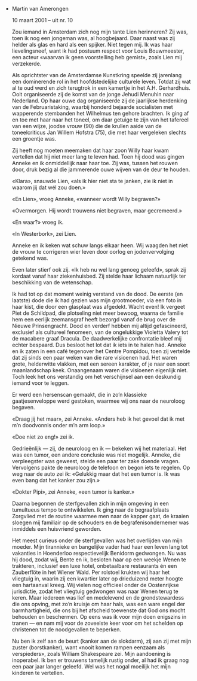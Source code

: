 - Martin van Amerongen
  
  10 maart 2001 – uit nr. 10
  
  Zou iemand in Amsterdam zich nog mijn tante Lien herinneren? Zij was, toen ik nog een jongeman was, al hoogbejaard. Daar naast was zij helder als glas en hard als een spijker. Niet tegen mij. Ik was haar lievelingsneef, want ik had postuum respect voor Louis Bouwmeester, een acteur «waarvan ik geen voorstelling heb gemist», zoals Lien mij verzekerde.
  
  Als oprichtster van de Amsterdamse Kunstkring speelde zij jarenlang een dominerende rol in het hoofdstedelijke culturele leven. Totdat zij wat al te oud werd en zich terugtrok in een kamertje in het A.H. Gerhardhuis. Ooit organiseerde zij de komst van de jonge Jehudi Menuhin naar Nederland. Op haar ouwe dag organiseerde zij de jaarlijkse herdenking van de Februaristaking, waarbij honderd bejaarde socialisten met wapperende stembanden het Wilhelmus ten gehore brachten. Ik ging af en toe met haar naar het toneel, om daar getuige te zijn van het tafereel van een wijze, joodse vrouw (90) die de krullen aaide van de toneelcriticus Jan Willem Hofstra (75), die met haar vergeleken slechts een groentje was.
  
  Zij heeft nog moeten meemaken dat haar zoon Willy haar kwam vertellen dat hij niet meer lang te leven had. Toen hij dood was gingen Anneke en ik onmiddellijk naar haar toe. Zij was, tussen het rouwen door, druk bezig al die jammerende ouwe wijven van de deur te houden.
  
  «Klara», snauwde Lien, «als ik hier niet sta te janken, zie ik niet in waarom jij dat wél zou doen.»
  
  «En Lien», vroeg Anneke, «wanneer wordt Willy begraven?»
  
  «Overmorgen. Hij wordt trouwens niet begraven, maar gecremeerd.»
  
  «En waar?» vroeg ik.
  
  «In Westerbork», zei Lien.
  
  Anneke en ik keken wat schuw langs elkaar heen. Wij waagden het niet de vrouw te corrigeren wier leven door oorlog en jodenvervolging getekend was.
  
  Even later stierf ook zij. «Ik heb nu wel lang genoeg geleefd», sprak zij kordaat vanaf haar ziekenhuisbed. Zij stelde haar lichaam natuurlijk ter beschikking van de wetenschap.
  
  Ik had tot op dat moment weinig verstand van de dood. De eerste (en laatste) dode die ik had gezien was mijn grootmoeder, via een foto in haar kist, die door een glasplaat was afgedekt. Wacht even! Ik vergeet Piet de Schildpad, die plotseling niet meer bewoog, waarna de familie hem een eerlijk zeemansgraf heeft bezorgd vanaf de brug over de Nieuwe Prinsengracht. Dood en verderf hebben mij altijd gefascineerd, exclusief als cultureel fenomeen, van de ongelukkige Violetta Valery tot de macabere graaf Dracula. De daadwerkelijke confrontatie bleef mij echter bespaard. Dus besloot het lot dat ik iets in te halen had. Anneke en ik zaten in een café tegenover het Centre Pompidou, toen zij vertelde dat zij sinds een paar weken van die rare visioenen had. Het waren grote, helderwitte vlakken, met een sereen karakter, of je naar een soort maanlandschap keek. Onaangenaam waren die visioenen eigenlijk niet. Toch leek het ons verstandig om het verschijnsel aan een deskundig iemand voor te leggen.
  
  Er werd een hersenscan gemaakt, die in zo’n klassieke gaatjesenveloppe werd gestoken, waarmee wij ons naar de neuroloog begaven.
  
  «Draag jij het maar», zei Anneke. «Anders heb ik het gevoel dat ik met m’n doodvonnis onder m’n arm loop.»
  
  «Doe niet zo eng!» zei ik.
  
  Gedrieënlijk — zij, de neuroloog en ik — bekeken wij het materiaal. Het was een tumor, een andere conclusie was niet mogelijk. Anneke, die verpleegster was geweest, stelde een paar ter zake doende vragen. Vervolgens pakte de neuroloog de telefoon en begon iets te regelen. Op weg naar de auto zei ik: «Gelukkig maar dat het een tumor is. Ik was even bang dat het kanker zou zijn.»
  
  «Dokter Pipi», zei Anneke, «een tumor ís kanker.»
  
  Daarna begonnen de sterfgevallen zich in mijn omgeving in een tumultueus tempo te ontwikkelen. Ik ging naar de begraafplaats Zorgvlied met de routine waarmee men naar de kapper gaat, de kraaien sloegen mij familiair op de schouders en de begrafenisondernemer was inmiddels een huisvriend geworden.
  
  Het meest curieus onder de sterfgevallen was het overlijden van mijn moeder. Mijn tirannieke en bangelijke vader had haar een leven lang tot vakanties in Hoenderloo respectievelijk Benidorm gedwongen. Nu was hij dood, zodat wij, Bente en ik, besloten haar op een weekje Wenen te trakteren, inclusief een luxe hotel, onbetaalbare restaurants én een Zauberflöte in het Wiener Wald. Per rolstoel krukten wij haar het vliegtuig in, waarin zij een kwartier later op drieduizend meter hoogte een hartaanval kreeg. Wij vielen nog officieel onder de Oostenrijkse jurisdictie, zodat het vliegtuig gedwongen was naar Wenen terug te keren. Maar iedereen was lief en medelevend en de grondstewardess die ons opving, met zo’n kruisje om haar hals, was een ware engel der barmhartigheid, die ons bij het afscheid toewenste dat God ons mocht behouden en beschermen. Op eens was ik voor mijn doen enigszins in tranen — en nam mij voor de zoveelste keer voor om het schelden op christenen tot de noodgevallen te beperken.
  
  Nu ben ik zelf aan de beurt (kanker aan de slokdarm), zij aan zij met mijn zuster (borstkanker), want «nooit komen rampen eenzaam als verspieders», zoals William Shakespeare zei. Mijn aandoening is inoperabel. Ik ben er trouwens tamelijk rustig onder, al had ik graag nog een paar jaar langer geleefd. Wel was het nogal moeilijk het mijn kinderen te vertellen.
